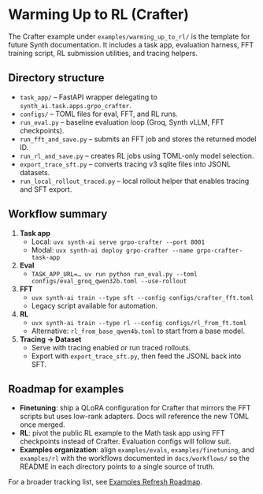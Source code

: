 # Warming Up to RL (Crafter)

The Crafter example under `examples/warming_up_to_rl/` is the template for future Synth documentation. It includes a task app, evaluation harness, FFT training script, RL submission utilities, and tracing helpers.

## Directory structure

- `task_app/` – FastAPI wrapper delegating to `synth_ai.task.apps.grpo_crafter`.
- `configs/` – TOML files for eval, FFT, and RL runs.
- `run_eval.py` – baseline evaluation loop (Groq, Synth vLLM, FFT checkpoints).
- `run_fft_and_save.py` – submits an FFT job and stores the returned model ID.
- `run_rl_and_save.py` – creates RL jobs using TOML-only model selection.
- `export_trace_sft.py` – converts tracing v3 sqlite files into JSONL datasets.
- `run_local_rollout_traced.py` – local rollout helper that enables tracing and SFT export.

## Workflow summary

1. **Task app**
   - Local: `uvx synth-ai serve grpo-crafter --port 8001`
   - Modal: `uvx synth-ai deploy grpo-crafter --name grpo-crafter-task-app`
2. **Eval**
   - `TASK_APP_URL=… uv run python run_eval.py --toml configs/eval_groq_qwen32b.toml --use-rollout`
3. **FFT**
   - `uvx synth-ai train --type sft --config configs/crafter_fft.toml`
   - Legacy script available for automation.
4. **RL**
   - `uvx synth-ai train --type rl --config configs/rl_from_ft.toml`
   - Alternative: `rl_from_base_qwen4b.toml` to start from a base model.
5. **Tracing → Dataset**
   - Serve with tracing enabled or run traced rollouts.
   - Export with `export_trace_sft.py`, then feed the JSONL back into SFT.

## Roadmap for examples

- **Finetuning**: ship a QLoRA configuration for Crafter that mirrors the FFT scripts but uses low-rank adapters. Docs will reference the new TOML once merged.
- **RL**: pivot the public RL example to the Math task app using FFT checkpoints instead of Crafter. Evaluation configs will follow suit.
- **Examples organization**: align `examples/evals`, `examples/finetuning`, and `examples/rl` with the workflows documented in `docs/workflows/` so the README in each directory points to a single source of truth.

For a broader tracking list, see [Examples Refresh Roadmap](roadmap.md).
